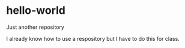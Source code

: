 # hello-world
Just another repository

I already know how to use a respository but I have to do this for class.
